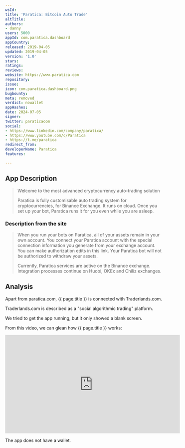 ```yaml
---
wsId: 
title: 'Paratica: Bitcoin Auto Trade'
altTitle: 
authors:
- danny
users: 5000
appId: com.paratica.dashboard
appCountry: 
released: 2019-04-05
updated: 2019-04-05
version: '1.0'
stars: 
ratings: 
reviews: 
website: https://www.paratica.com
repository: 
issue: 
icon: com.paratica.dashboard.png
bugbounty: 
meta: removed
verdict: nowallet
appHashes: 
date: 2024-07-05
signer: 
twitter: paraticacom
social:
- https://www.linkedin.com/company/paratica/
- https://www.youtube.com/c/Paratica
- https://t.me/paratica
redirect_from: 
developerName: Paratica
features: 

---
```


## App Description 

> Welcome to the most advanced cryptocurrency auto-trading solution
>
> Paratica is fully customisable auto trading system for cryptocurrencies, for Binance Exchange. It runs on cloud. Once you set up your bot, Paratica runs it for you even while you are asleep.

### Description from the site 

> When you run your bots on Paratica, all of your assets remain in your own account. You connect your Paratica account with the special connection information you generate from your exchange account. You can make authorization edits in this link. Your Paratica bot will not be authorized to withdraw your assets.
>
> Currently, Paratica services are active on the Binance exchange. Integration processes continue on Huobi, OKEx and Chiliz exchanges.

## Analysis 

Apart from paratica.com, {{ page.title }} is connected with Traderlands.com. 

Traderlands.com is described as a "social algorithmic trading" platform. 

We tried to get the app running, but it only showed a blank screen. 

From this video, we can glean how {{ page.title }} works: 

<iframe width="560" height="315" src="https://www.youtube.com/embed/bK8RBdm95Aw" title="YouTube video player" frameborder="0" allow="accelerometer; autoplay; clipboard-write; encrypted-media; gyroscope; picture-in-picture; web-share" allowfullscreen></iframe>

The app does not have a wallet.

 
